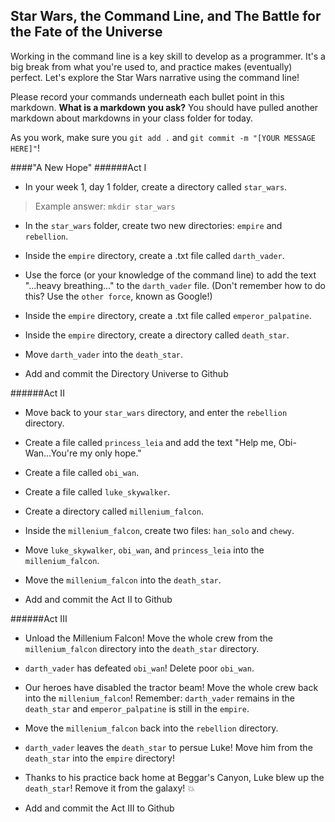## Star Wars, the Command Line, and The Battle for the Fate of the Universe

Working in the command line is a key skill to develop as a programmer. It's a big break from what you're used to, and practice makes (eventually) perfect. Let's explore the Star Wars narrative using the command line!

Please record your commands underneath each bullet point in this markdown. **What is a markdown you ask?** You should have pulled another markdown about markdowns in your class folder for today.

As you work, make sure you `git add .` and `git commit -m "[YOUR MESSAGE HERE]"`!

####"A New Hope"
######Act I

* In your week 1, day 1 folder, create a directory called `star_wars`.

> Example answer: `mkdir star_wars`

* In the `star_wars` folder, create two new directories: `empire` and `rebellion`.

* Inside the `empire` directory, create a .txt file called `darth_vader`.

* Use the force (or your knowledge of the command line) to add the text "...heavy breathing..." to the `darth_vader` file. (Don't remember how to do this? Use the `other force`, known as Google!)

* Inside the `empire` directory, create a .txt file called `emperor_palpatine`.

* Inside the `empire` directory, create a directory called `death_star`.

* Move `darth_vader` into the `death_star`.

* Add and commit the Directory Universe to Github

######Act II

* Move back to your `star_wars` directory, and enter the `rebellion` directory.

* Create a file called `princess_leia` and add the text "Help me, Obi-Wan...You're my only hope."

* Create a file called `obi_wan`.

* Create a file called `luke_skywalker`.

* Create a directory called `millenium_falcon`.

* Inside the `millenium_falcon`, create two files: `han_solo` and `chewy`.

* Move `luke_skywalker`, `obi_wan`, and `princess_leia` into the `millenium_falcon`.

* Move the `millenium_falcon` into the `death_star`.

* Add and commit the Act II to Github

######Act III

* Unload the Millenium Falcon! Move the whole crew from the `millenium_falcon` directory into the `death_star` directory.

* `darth_vader` has defeated `obi_wan`! Delete poor `obi_wan`.

* Our heroes have disabled the tractor beam! Move the whole crew back into the `millenium_falcon`! Remember: `darth_vader` remains in the `death_star` and `emperor_palpatine` is still in the `empire`.

* Move the `millenium_falcon` back into the `rebellion` directory.

* `darth_vader` leaves the `death_star` to persue Luke! Move him from the `death_star` into the `empire` directory!

* Thanks to his practice back home at Beggar's Canyon, Luke blew up the `death_star`! Remove it from the galaxy! :boom:

* Add and commit the Act III to Github

